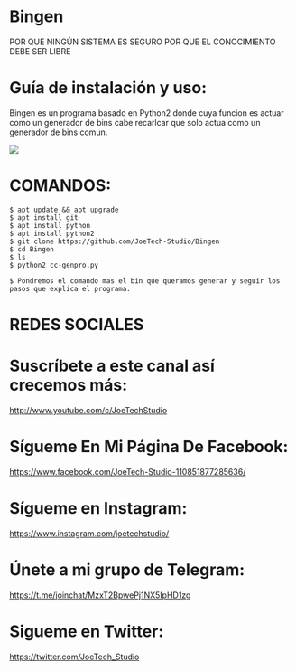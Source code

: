 # Bingen

  POR QUE NINGÚN SISTEMA ES SEGURO
  POR QUE EL CONOCIMIENTO DEBE SER LIBRE

# Guía de instalación y uso:
Bingen es un programa basado en Python2 donde cuya funcion es actuar como un generador de bins cabe recarlcar que solo actua como un generador de bins comun.

![](https://i.imgur.com/8CEvOaS.jpg)

# COMANDOS:

```
$ apt update && apt upgrade
$ apt install git
$ apt install python
$ apt install python2
$ git clone https://github.com/JoeTech-Studio/Bingen
$ cd Bingen
$ ls
$ python2 cc-genpro.py

$ Pondremos el comando mas el bin que queramos generar y seguir los pasos que explica el programa.
```

# REDES SOCIALES

# Suscríbete a este canal así crecemos más:
http://www.youtube.com/c/JoeTechStudio

# Sígueme En Mi Página De Facebook:
https://www.facebook.com/JoeTech-Studio-110851877285636/

# Sígueme en Instagram: 
https://www.instagram.com/joetechstudio/

# Únete a mi grupo de Telegram:
https://t.me/joinchat/MzxT2BpwePj1NX5IpHD1zg

# Sigueme en Twitter:
https://twitter.com/JoeTech_Studio
